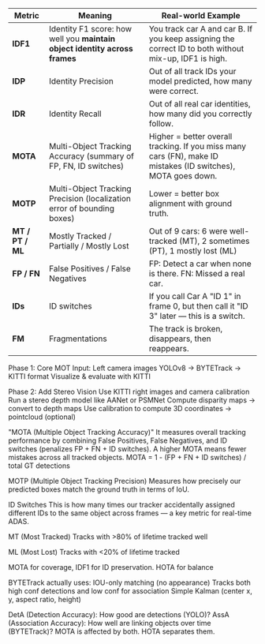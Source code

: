 | Metric           | Meaning                                                                    | Real-world Example                                                                                            |
| ---------------- | -------------------------------------------------------------------------- | ------------------------------------------------------------------------------------------------------------- |
| **IDF1**         | Identity F1 score: how well you **maintain object identity across frames** | You track car A and car B. If you keep assigning the correct ID to both without mix-up, IDF1 is high.         |
| **IDP**          | Identity Precision                                                         | Out of all track IDs your model predicted, how many were correct.                                             |
| **IDR**          | Identity Recall                                                            | Out of all real car identities, how many did you correctly follow.                                            |
| **MOTA**         | Multi-Object Tracking Accuracy (summary of FP, FN, ID switches)            | Higher = better overall tracking. If you miss many cars (FN), make ID mistakes (ID switches), MOTA goes down. |
| **MOTP**         | Multi-Object Tracking Precision (localization error of bounding boxes)     | Lower = better box alignment with ground truth.                                                               |
| **MT / PT / ML** | Mostly Tracked / Partially / Mostly Lost                                   | Out of 9 cars: 6 were well-tracked (MT), 2 sometimes (PT), 1 mostly lost (ML)                                 |
| **FP / FN**      | False Positives / False Negatives                                          | FP: Detect a car when none is there. FN: Missed a real car.                                                   |
| **IDs**          | ID switches                                                                | If you call Car A "ID 1" in frame 0, but then call it "ID 3" later — this is a switch.                        |
| **FM**           | Fragmentations                                                             | The track is broken, disappears, then reappears.                                                              |






Phase 1: Core MOT 
Input: Left camera images
YOLOv8 → BYTETrack → KITTI format
Visualize & evaluate with KITTI

Phase 2: Add Stereo Vision
Use KITTI right images and camera calibration
Run a stereo depth model like AANet or PSMNet
Compute disparity maps → convert to depth maps
Use calibration to compute 3D coordinates → pointcloud (optional)


"MOTA (Multiple Object Tracking Accuracy)"
It measures overall tracking performance by combining False Positives, False Negatives, and ID switches (penalizes FP + FN + ID switches).
A higher MOTA means fewer mistakes across all tracked objects.
MOTA = 1 - (FP + FN + ID switches) / total GT detections


MOTP (Multiple Object Tracking Precision)
Measures how precisely our predicted boxes match the ground truth in terms of IoU.


ID Switches
This is how many times our tracker accidentally assigned different IDs to the same object across frames — a key metric for real-time ADAS.

MT (Most Tracked)
Tracks with >80% of lifetime tracked well

ML (Most Lost)
Tracks with <20% of lifetime tracked

MOTA for coverage, IDF1 for ID preservation. HOTA for balance

BYTETrack actually uses:
IOU-only matching (no appearance)
Tracks both high conf detections and low conf for association
Simple Kalman (center x, y, aspect ratio, height)


DetA (Detection Accuracy): How good are detections (YOLO)?
AssA (Association Accuracy): How well are linking objects over time (BYTETrack)?
MOTA is affected by both. HOTA separates them.
